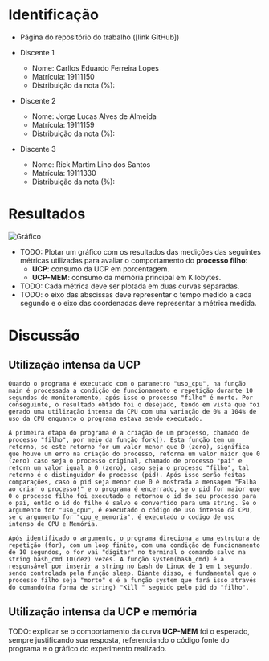 # Identificação

* Página do repositório do trabalho ([link GitHub]) 

* Discente 1
	* Nome: Carllos Eduardo Ferreira Lopes
	* Matrícula: 19111150
	* Distribuição da nota (%): 
* Discente 2
	* Nome: Jorge Lucas Alves de Almeida
	* Matrícula: 19111159
	* Distribuição da nota (%): 
* Discente 3
	* Nome: Rick Martim Lino dos Santos
	* Matrícula: 19111330
	* Distribuição da nota (%): 		
	
# Resultados

![Gráfico](images/cpu_x_memoria.jpg)  
* TODO: Plotar um gráfico com os resultados das medições das seguintes métricas utilizadas para avaliar o comportamento do **processo filho**:
	*  **UCP**: consumo da UCP em porcentagem.
	*  **UCP-MEM**: consumo da memória principal em Kilobytes.
* TODO: Cada métrica deve ser plotada em duas curvas separadas.
* TODO: o eixo das abscissas deve representar o tempo medido a cada segundo e o eixo das coordenadas deve representar a métrica medida.


# Discussão

## Utilização intensa da UCP

	Quando o programa é executado com o parametro "uso_cpu", na função main é processada a condição de funcionamento e repetição durante 10 segundos de monitoramento, após isso o processo "filho" é morto. Por conseguinte, o resultado obtido foi o desejado, tendo em vista que foi gerado uma utilização intensa da CPU com uma variação de 0% a 104% de uso da CPU enquanto o programa estava sendo executado.
	
	A primeira etapa do programa é a criação de um processo, chamado de processo "filho", por meio da função fork(). Esta função tem um retorno, se este retorno for um valor menor que 0 (zero), significa que houve um erro na criação do processo, retorna um valor maior que 0 (zero) caso seja o processo original, chamado de processo "pai" e retorn um valor igual a 0 (zero), caso seja o processo "filho", tal retorno é o distinguidor do processo (pid). Após isso serão feitas comparações, caso o pid seja menor que 0 é mostrada a mensagem "Falha ao criar o processo!" e o programa é encerrado, se o pid for maior que 0 o processo filho foi executado e retornou o id do seu processo para o pai, então o id do filho é salvo e convertido para uma string. Se o argumento for "uso_cpu", é executado o código de uso intenso da CPU, se o argumento for "cpu_e_memoria", é executado o codigo de uso intenso de CPU e Memória.
	
	Após identificado o argumento, o programa direciona a uma estrutura de repetição (for), com um loop finito, com uma condição de funcionamento de 10 segundos, o for vai "digitar" no terminal o comando salvo na string bash_cmd 10(dez) vezes. A função system(bash_cmd) é a responsável por inserir a string no bash do Linux de 1 em 1 segundo, sendo controlada pela função sleep. Diante disso, é fundamental que o processo filho seja "morto" e é a função system que fará isso através do comando(na forma de string) "Kill " seguido pelo pid do "filho". 
	
	

## Utilização intensa da UCP e memória

TODO: explicar se o comportamento da curva **UCP-MEM** foi o esperado, sempre justificando sua resposta, referenciando o código fonte do programa e o gráfico do experimento realizado.
